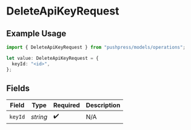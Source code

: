 # DeleteApiKeyRequest

## Example Usage

```typescript
import { DeleteApiKeyRequest } from "pushpress/models/operations";

let value: DeleteApiKeyRequest = {
  keyId: "<id>",
};
```

## Fields

| Field              | Type               | Required           | Description        |
| ------------------ | ------------------ | ------------------ | ------------------ |
| `keyId`            | *string*           | :heavy_check_mark: | N/A                |
